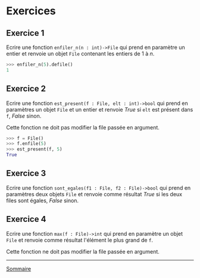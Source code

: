 # Exercices

## Exercice 1

Ecrire une fonction `enfiler_n(n : int)->File` qui prend en paramètre un entier et renvoie un objet `File` contenant les entiers de $1$ à $n$.

```python
>>> enfiler_n(5).defile()
1
```

## Exercice 2

Ecrire une fonction `est_present(f : File, elt : int)->bool` qui prend en paramètres un objet `File` et un entier et renvoie $True$ si `elt` est présent dans `f`, $False$ sinon.

Cette fonction ne doit pas modifier la file passée en argument.

```python
>>> f = File()
>>> f.enfile(5)
>>> est_present(f, 5)
True
```

## Exercice 3

Ecrire une fonction `sont_egales(f1 : File, f2 : File)->bool` qui prend en paramètres deux objets `File` et renvoie comme résultat $True$ si les deux files sont égales, $False$ sinon.

## Exercice 4

Ecrire une fonction `max(f : File)->int` qui prend en paramètre un objet `File` et renvoie comme résultat l'élément le plus grand de `f`.

Cette fonction ne doit pas modifier la file passée en argument.

_________________

[Sommaire](./../../../README.md)